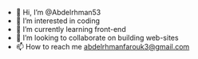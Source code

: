 - 👋 Hi, I’m @Abdelrhman53
- 👀 I’m interested in coding
- 🌱 I’m currently learning front-end 
- 💞️ I’m looking to collaborate on building web-sites
- 📫 How to reach me abdelrhmanfarouk3@gmail.com

<!---
Abdelrhman53/Abdelrhman53 is a ✨ special ✨ repository because its `README.md` (this file) appears on your GitHub profile.
You can click the Preview link to take a look at your changes.
--->
